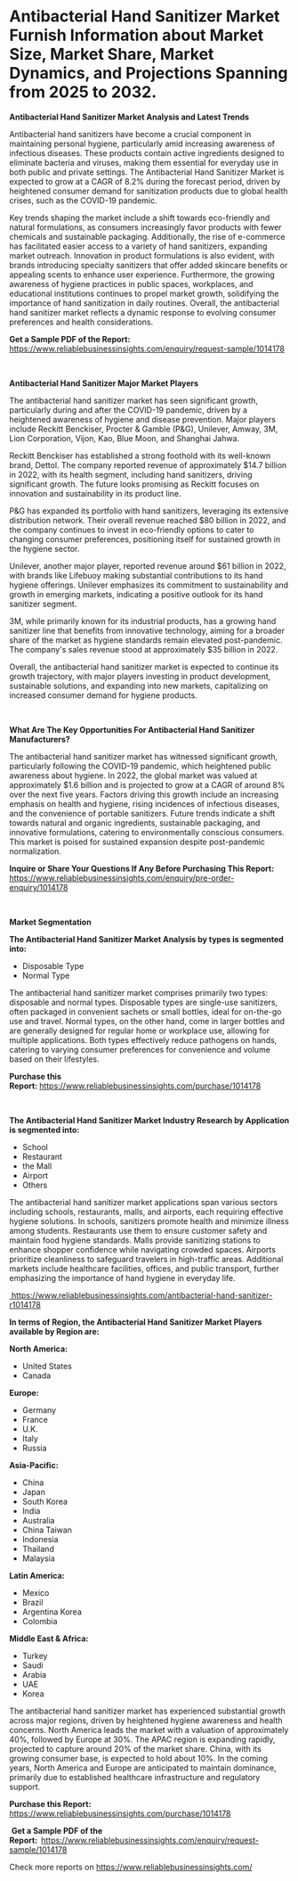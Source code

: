 <p><h1>Antibacterial Hand Sanitizer Market Furnish Information about Market Size, Market Share, Market Dynamics, and Projections Spanning from 2025 to 2032.</h1></p><p><strong>Antibacterial Hand Sanitizer Market Analysis and Latest Trends</strong></p>
<p><p>Antibacterial hand sanitizers have become a crucial component in maintaining personal hygiene, particularly amid increasing awareness of infectious diseases. These products contain active ingredients designed to eliminate bacteria and viruses, making them essential for everyday use in both public and private settings. The Antibacterial Hand Sanitizer Market is expected to grow at a CAGR of 8.2% during the forecast period, driven by heightened consumer demand for sanitization products due to global health crises, such as the COVID-19 pandemic.</p><p>Key trends shaping the market include a shift towards eco-friendly and natural formulations, as consumers increasingly favor products with fewer chemicals and sustainable packaging. Additionally, the rise of e-commerce has facilitated easier access to a variety of hand sanitizers, expanding market outreach. Innovation in product formulations is also evident, with brands introducing specialty sanitizers that offer added skincare benefits or appealing scents to enhance user experience. Furthermore, the growing awareness of hygiene practices in public spaces, workplaces, and educational institutions continues to propel market growth, solidifying the importance of hand sanitization in daily routines. Overall, the antibacterial hand sanitizer market reflects a dynamic response to evolving consumer preferences and health considerations.</p></p>
<p><strong>Get a Sample PDF of the Report:&nbsp;</strong> <a href="https://www.reliablebusinessinsights.com/enquiry/request-sample/1014178?utm_campaign=2289&utm_medium=2&utm_source=Github&utm_content=ia&utm_term=06032025&utm_id=antibacterial-hand-sanitizer">https://www.reliablebusinessinsights.com/enquiry/request-sample/1014178</a></p>
<p>&nbsp;</p>
<p><strong>Antibacterial Hand Sanitizer Major Market Players</strong></p>
<p><p>The antibacterial hand sanitizer market has seen significant growth, particularly during and after the COVID-19 pandemic, driven by a heightened awareness of hygiene and disease prevention. Major players include Reckitt Benckiser, Procter & Gamble (P&G), Unilever, Amway, 3M, Lion Corporation, Vijon, Kao, Blue Moon, and Shanghai Jahwa.</p><p>Reckitt Benckiser has established a strong foothold with its well-known brand, Dettol. The company reported revenue of approximately $14.7 billion in 2022, with its health segment, including hand sanitizers, driving significant growth. The future looks promising as Reckitt focuses on innovation and sustainability in its product line.</p><p>P&G has expanded its portfolio with hand sanitizers, leveraging its extensive distribution network. Their overall revenue reached $80 billion in 2022, and the company continues to invest in eco-friendly options to cater to changing consumer preferences, positioning itself for sustained growth in the hygiene sector.</p><p>Unilever, another major player, reported revenue around $61 billion in 2022, with brands like Lifebuoy making substantial contributions to its hand hygiene offerings. Unilever emphasizes its commitment to sustainability and growth in emerging markets, indicating a positive outlook for its hand sanitizer segment.</p><p>3M, while primarily known for its industrial products, has a growing hand sanitizer line that benefits from innovative technology, aiming for a broader share of the market as hygiene standards remain elevated post-pandemic. The company's sales revenue stood at approximately $35 billion in 2022.</p><p>Overall, the antibacterial hand sanitizer market is expected to continue its growth trajectory, with major players investing in product development, sustainable solutions, and expanding into new markets, capitalizing on increased consumer demand for hygiene products.</p></p>
<p>&nbsp;</p>
<p><strong>What Are The Key Opportunities For Antibacterial Hand Sanitizer Manufacturers?</strong></p>
<p><p>The antibacterial hand sanitizer market has witnessed significant growth, particularly following the COVID-19 pandemic, which heightened public awareness about hygiene. In 2022, the global market was valued at approximately $1.6 billion and is projected to grow at a CAGR of around 8% over the next five years. Factors driving this growth include an increasing emphasis on health and hygiene, rising incidences of infectious diseases, and the convenience of portable sanitizers. Future trends indicate a shift towards natural and organic ingredients, sustainable packaging, and innovative formulations, catering to environmentally conscious consumers. This market is poised for sustained expansion despite post-pandemic normalization.</p></p>
<p><strong>Inquire or Share Your Questions If Any Before Purchasing This Report:</strong> <a href="https://www.reliablebusinessinsights.com/enquiry/pre-order-enquiry/1014178?utm_campaign=2289&utm_medium=2&utm_source=Github&utm_content=ia&utm_term=06032025&utm_id=antibacterial-hand-sanitizer">https://www.reliablebusinessinsights.com/enquiry/pre-order-enquiry/1014178</a></p>
<p>&nbsp;</p>
<p><strong>Market Segmentation</strong></p>
<p><strong>The Antibacterial Hand Sanitizer Market Analysis by types is segmented into:</strong></p>
<p><ul><li>Disposable Type</li><li>Normal Type</li></ul></p>
<p><p>The antibacterial hand sanitizer market comprises primarily two types: disposable and normal types. Disposable types are single-use sanitizers, often packaged in convenient sachets or small bottles, ideal for on-the-go use and travel. Normal types, on the other hand, come in larger bottles and are generally designed for regular home or workplace use, allowing for multiple applications. Both types effectively reduce pathogens on hands, catering to varying consumer preferences for convenience and volume based on their lifestyles.</p></p>
<p><strong>Purchase this Report:&nbsp;</strong><a href="https://www.reliablebusinessinsights.com/purchase/1014178?utm_campaign=2289&utm_medium=2&utm_source=Github&utm_content=ia&utm_term=06032025&utm_id=antibacterial-hand-sanitizer">https://www.reliablebusinessinsights.com/purchase/1014178</a></p>
<p>&nbsp;</p>
<p><strong>The Antibacterial Hand Sanitizer Market Industry Research by Application is segmented into:</strong></p>
<p><ul><li>School</li><li>Restaurant</li><li>the Mall</li><li>Airport</li><li>Others</li></ul></p>
<p><p>The antibacterial hand sanitizer market applications span various sectors including schools, restaurants, malls, and airports, each requiring effective hygiene solutions. In schools, sanitizers promote health and minimize illness among students. Restaurants use them to ensure customer safety and maintain food hygiene standards. Malls provide sanitizing stations to enhance shopper confidence while navigating crowded spaces. Airports prioritize cleanliness to safeguard travelers in high-traffic areas. Additional markets include healthcare facilities, offices, and public transport, further emphasizing the importance of hand hygiene in everyday life.</p></p>
<p><a href="https://www.reliablebusinessinsights.com/antibacterial-hand-sanitizer-r1014178?utm_campaign=2289&utm_medium=2&utm_source=Github&utm_content=ia&utm_term=06032025&utm_id=antibacterial-hand-sanitizer">&nbsp;https://www.reliablebusinessinsights.com/antibacterial-hand-sanitizer-r1014178</a></p>
<p><strong>In terms of Region, the Antibacterial Hand Sanitizer Market Players available by Region are:</strong></p>
<p>
    <p> <strong> North America: </strong>
        <ul>
            <li>United States</li>
            <li>Canada</li>
        </ul>
        </p> 
    <p> <strong> Europe: </strong>
        <ul>
            <li>Germany</li>
            <li>France</li>
            <li>U.K.</li>
            <li>Italy</li>
            <li>Russia</li>
        </ul>
        </p> 
    <p> <strong> Asia-Pacific: </strong>
        <ul>
            <li>China</li>
            <li>Japan</li>
            <li>South Korea</li>
            <li>India</li>
            <li>Australia</li>
            <li>China Taiwan</li>
            <li>Indonesia</li>
            <li>Thailand</li>
            <li>Malaysia</li>
        </ul>
        </p> 
    <p> <strong> Latin America: </strong>
        <ul>
            <li>Mexico</li>
            <li>Brazil</li>
            <li>Argentina Korea</li>
            <li>Colombia</li>
        </ul>
        </p> 
    <p> <strong> Middle East & Africa: </strong>
        <ul>
            <li>Turkey</li>
            <li>Saudi</li>
            <li>Arabia</li>
            <li>UAE</li>
            <li>Korea</li>
        </ul>
    </p>
    </p>
<p><p>The antibacterial hand sanitizer market has experienced substantial growth across major regions, driven by heightened hygiene awareness and health concerns. North America leads the market with a valuation of approximately 40%, followed by Europe at 30%. The APAC region is expanding rapidly, projected to capture around 20% of the market share. China, with its growing consumer base, is expected to hold about 10%. In the coming years, North America and Europe are anticipated to maintain dominance, primarily due to established healthcare infrastructure and regulatory support.</p></p>
<p><strong>Purchase this Report: </strong><a href="https://www.reliablebusinessinsights.com/purchase/1014178?utm_campaign=2289&utm_medium=2&utm_source=Github&utm_content=ia&utm_term=06032025&utm_id=antibacterial-hand-sanitizer">https://www.reliablebusinessinsights.com/purchase/1014178</a></p>
<p>&nbsp;<strong>Get a Sample PDF of the Report:&nbsp;&nbsp;</strong><a href="https://www.reliablebusinessinsights.com/enquiry/request-sample/1014178?utm_campaign=2289&utm_medium=2&utm_source=Github&utm_content=ia&utm_term=06032025&utm_id=antibacterial-hand-sanitizer">https://www.reliablebusinessinsights.com/enquiry/request-sample/1014178</a></p>
<p><strong></strong></p>
<p>Check more reports on <a href="https://www.reliablebusinessinsights.com/?utm_campaign=2289&utm_medium=2&utm_source=Github&utm_content=ia&utm_term=06032025&utm_id=antibacterial-hand-sanitizer">https://www.reliablebusinessinsights.com/</a></p>
